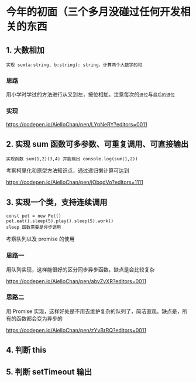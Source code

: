 # 今年的初面（三个多月没碰过任何开发相关的东西

## 1. 大数相加

```
实现 sum(a:string, b:string): string，计算两个大数字的和
```

### 思路

用小学时学过的方法进行从又到左，按位相加。注意每次的`进位`与`最后的进位`

### 实现

https://codepen.io/AielloChan/pen/LYpNeRY?editors=0011

## 2. 实现 sum 函数可多参数、可重复调用、可直接输出

```
实现函数 sum(1,2)(3,4) 并能输出 console.log(sum(1,2))
```

考察柯里化和原型方法知识点，通过递归懒计算可达到

https://codepen.io/AielloChan/pen/jObqdVo?editors=1111

## 3. 实现一个类，支持连续调用

```
const pet = new Pet()
pet.eat().sleep(5).play().sleep(5).work()
sleep 函数需要是异步调用
```

考察队列以及 promise 的使用

### 思路一

用队列实现，这样能很好的区分同步异步函数，缺点是会比较复杂

https://codepen.io/AielloChan/pen/abvZvXR?editors=0011

### 思路二

用 Promise 实现，这样好处是不用去维护复杂的队列了，简洁直观。缺点是，所有的函数都会变为异步的

https://codepen.io/AielloChan/pen/zYvBrRQ?editors=0011

## 4. 判断 this

## 5. 判断 setTimeout 输出
